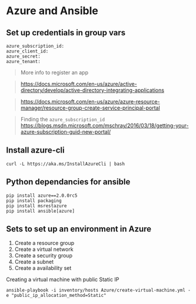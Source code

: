 # Azure and Ansible

## Set up credentials in group vars
```
azure_subscription_id:
azure_client_id:
azure_secret:
azure_tenant:
```
> More info to register an app

> https://docs.microsoft.com/en-us/azure/active-directory/develop/active-directory-integrating-applications

> https://docs.microsoft.com/en-us/azure/azure-resource-manager/resource-group-create-service-principal-portal

> Finding the `azure_subscription_id`
> https://blogs.msdn.microsoft.com/mschray/2016/03/18/getting-your-azure-subscription-guid-new-portal/

## Install azure-cli
```
curl -L https://aka.ms/InstallAzureCli | bash
```

## Python dependancies for ansible
```
pip install azure==2.0.0rc5
pip install packaging
pip install msrestazure
pip install ansible[azure]
```

## Sets to set up an environment in Azure
1. Create a resource group
2. Create a virtual network
3. Create a security group
4. Create a subnet
5. Create a availability set

Creating a virtual machine with public Static IP
```
ansible-playbook -i inventory/hosts Azure/create-virtual-machine.yml -e "public_ip_allocation_method=Static"
```
